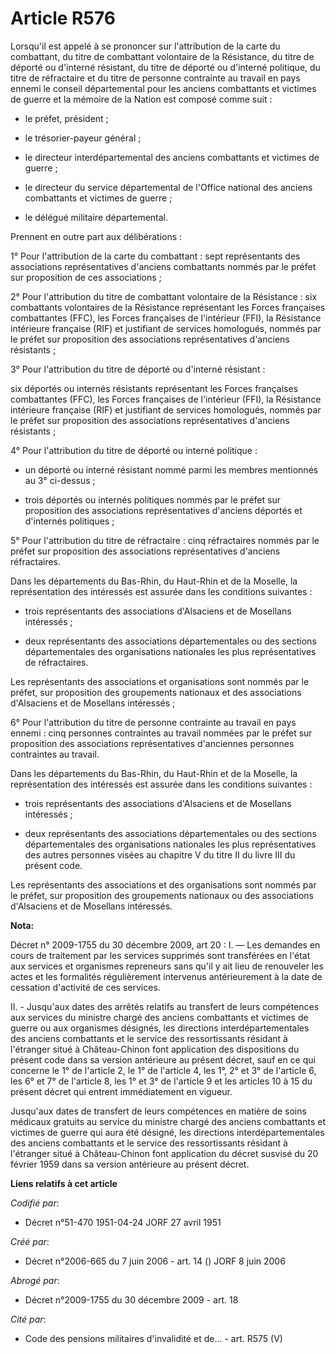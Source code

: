 # Article R576

Lorsqu'il est appelé à se prononcer sur l'attribution de la carte du combattant, du titre de combattant volontaire de la
Résistance, du titre de déporté ou d'interné résistant, du titre de déporté ou d'interné politique, du titre de réfractaire
et du titre de personne contrainte au travail en pays ennemi le conseil départemental pour les anciens combattants et
victimes de guerre et la mémoire de la Nation est composé comme suit :

- le préfet, président ;

- le trésorier-payeur général ;

- le directeur interdépartemental des anciens combattants et victimes de guerre ;

- le directeur du service départemental de l'Office national des anciens combattants et victimes de guerre ;

- le délégué militaire départemental.

Prennent en outre part aux délibérations :

1° Pour l'attribution de la carte du combattant : sept représentants des associations représentatives d'anciens combattants
nommés par le préfet sur proposition de ces associations ;

2° Pour l'attribution du titre de combattant volontaire de la Résistance : six combattants volontaires de la Résistance
représentant les Forces françaises combattantes (FFC), les Forces françaises de l'intérieur (FFI), la Résistance intérieure
française (RIF) et justifiant de services homologués, nommés par le préfet sur proposition des associations représentatives
d'anciens résistants ;

3° Pour l'attribution du titre de déporté ou d'interné résistant :

six déportés ou internés résistants représentant les Forces françaises combattantes (FFC), les Forces françaises de
l'intérieur (FFI), la Résistance intérieure française (RIF) et justifiant de services homologués, nommés par le préfet sur
proposition des associations représentatives d'anciens résistants ;

4° Pour l'attribution du titre de déporté ou interné politique :

- un déporté ou interné résistant nommé parmi les membres mentionnés au 3° ci-dessus ;

- trois déportés ou internés politiques nommés par le préfet sur proposition des associations représentatives d'anciens
déportés et d'internés politiques ;

5° Pour l'attribution du titre de réfractaire : cinq réfractaires nommés par le préfet sur proposition des associations
représentatives d'anciens réfractaires.

Dans les départements du Bas-Rhin, du Haut-Rhin et de la Moselle, la représentation des intéressés est assurée dans les
conditions suivantes :

- trois représentants des associations d'Alsaciens et de Mosellans intéressés ;

- deux représentants des associations départementales ou des sections départementales des organisations nationales les plus
représentatives de réfractaires.

Les représentants des associations et organisations sont nommés par le préfet, sur proposition des groupements nationaux et
des associations d'Alsaciens et de Mosellans intéressés ;

6° Pour l'attribution du titre de personne contrainte au travail en pays ennemi : cinq personnes contraintes au travail
nommées par le préfet sur proposition des associations représentatives d'anciennes personnes contraintes au travail.

Dans les départements du Bas-Rhin, du Haut-Rhin et de la Moselle, la représentation des intéressés est assurée dans les
conditions suivantes :

- trois représentants des associations d'Alsaciens et de Mosellans intéressés ;

- deux représentants des associations départementales ou des sections départementales des organisations nationales les plus
représentatives des autres personnes visées au chapitre V du titre II du livre III du présent code.

Les représentants des associations et des organisations sont nommés par le préfet, sur proposition des groupements nationaux
ou des associations d'Alsaciens et de Mosellans intéressés.

**Nota:**

Décret n° 2009-1755 du 30 décembre 2009, art 20 : I. ― Les demandes en cours de traitement par les services supprimés sont
transférées en l'état aux services et organismes repreneurs sans qu'il y ait lieu de renouveler les actes et les formalités
régulièrement intervenus antérieurement à la date de cessation d'activité de ces services.

II. - Jusqu'aux dates des arrêtés relatifs au transfert de leurs compétences aux services du ministre chargé des anciens
combattants et victimes de guerre ou aux organismes désignés, les directions interdépartementales des anciens combattants et
le service des ressortissants résidant à l'étranger situé à Château-Chinon font application des dispositions du présent code
dans sa version antérieure au présent décret, sauf en ce qui concerne le 1° de l'article 2, le 1° de l'article 4, les 1°, 2°
et 3° de l'article 6, les 6° et 7° de l'article 8, les 1° et 3° de l'article 9 et les articles 10 à 15 du présent décret qui
entrent immédiatement en vigueur.

Jusqu'aux dates de transfert de leurs compétences en matière de soins médicaux gratuits au service du ministre chargé des
anciens combattants et victimes de guerre qui aura été désigné, les directions interdépartementales des anciens combattants
et le service des ressortissants résidant à l'étranger situé à Château-Chinon font application du décret susvisé du 20
février 1959 dans sa version antérieure au présent décret.

**Liens relatifs à cet article**

_Codifié par_:

  - Décret n°51-470 1951-04-24 JORF 27 avril 1951

_Créé par_:

  - Décret n°2006-665 du 7 juin 2006 - art. 14 () JORF 8 juin 2006

_Abrogé par_:

  - Décret n°2009-1755 du 30 décembre 2009 - art. 18

_Cité par_:

  - Code des pensions militaires d'invalidité et de... - art. R575 (V)
